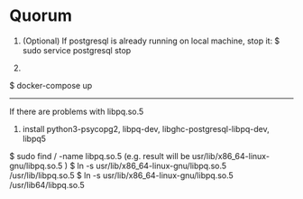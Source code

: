 # Quorum

1. (Optional) If postgresql is already running on local machine, stop it:
$ sudo service postgresql stop

2.
$ docker-compose up



-------------------
If there are problems with libpq.so.5

1. install python3-psycopg2, libpq-dev, libghc-postgresql-libpq-dev, libpq5

$ sudo find / -name libpq.so.5
(e.g. result will be usr/lib/x86_64-linux-gnu/libpq.so.5 )
$ ln -s usr/lib/x86_64-linux-gnu/libpq.so.5 /usr/lib/libpq.so.5
$ ln -s usr/lib/x86_64-linux-gnu/libpq.so.5 /usr/lib64/libpq.so.5
